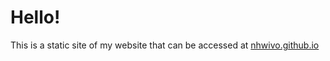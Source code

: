 # Hello!
This is a static site of my website that can be accessed at [nhwivo.github.io](https://nhwivo.github.io)
